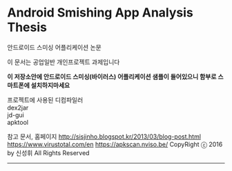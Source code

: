 # Android Smishing App Analysis Thesis
안드로이드 스미싱 어플리케이션 논문

이 문서는 공업일반 개인프로젝트 과제입니다


<b>이 저장소안에 안드로이드 스미싱(바이러스) 어플리케이션 샘플이 들어있으니 함부로 스마트폰에 설치하지마세요 </b>

프로젝트에 사용된 디컴파일러<br>
dex2jar<br>
jd-gui<br>
apktool<br>

참고 문서, 홈페이지
http://sisjinho.blogspot.kr/2013/03/blog-post.html
https://www.virustotal.com/en
https://apkscan.nviso.be/
CopyRight ⓒ 2016 by 신성휘 All Rights Reserved

--------------
